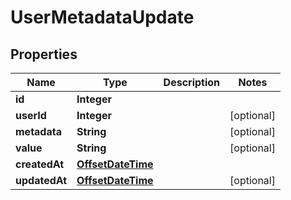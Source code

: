 # UserMetadataUpdate

## Properties
Name | Type | Description | Notes
------------ | ------------- | ------------- | -------------
**id** | **Integer** |  | 
**userId** | **Integer** |  |  [optional]
**metadata** | **String** |  |  [optional]
**value** | **String** |  |  [optional]
**createdAt** | [**OffsetDateTime**](OffsetDateTime.md) |  | 
**updatedAt** | [**OffsetDateTime**](OffsetDateTime.md) |  |  [optional]
